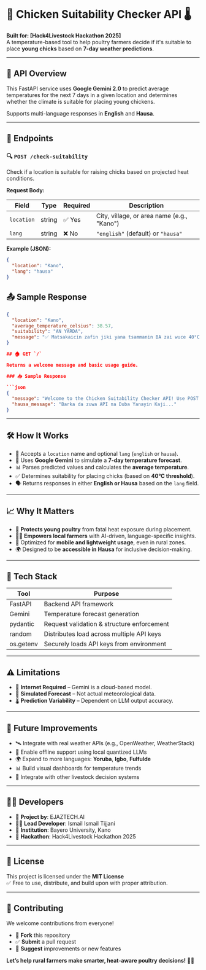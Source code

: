 # 🐥 Chicken Suitability Checker API 🌡️

**Built for: [Hack4Livestock Hackathon 2025]**  
A temperature-based tool to help poultry farmers decide if it's suitable to place **young chicks** based on **7-day weather predictions**.

---

## 🚀 API Overview

This FastAPI service uses **Google Gemini 2.0** to predict average temperatures for the next 7 days in a given location and determines whether the climate is suitable for placing young chickens.

Supports multi-language responses in **English** and **Hausa**.

---

## 📡 Endpoints

### 🔍 `POST /check-suitability`

Check if a location is suitable for raising chicks based on projected heat conditions.

**Request Body:**

| Field     | Type   | Required | Description                                  |
|-----------|--------|----------|----------------------------------------------|
| `location`| string | ✅ Yes   | City, village, or area name (e.g., "Kano")   |
| `lang`    | string | ❌ No    | `"english"` (default) or `"hausa"`           |

**Example (JSON):**

```json
{
  "location": "Kano",
  "lang": "hausa"
}
```

## 📤 Sample Response

```json
{
  "location": "Kano",
  "average_temperature_celsius": 38.57,
  "suitability": "AN YARDA",
  "message": "✅ Matsakaicin zafin jiki yana tsammanin BA zai wuce 40°C ba..."
}

## 🏠 GET `/`

Returns a welcome message and basic usage guide.

### 📥 Sample Response

```json
{
  "message": "Welcome to the Chicken Suitability Checker API! Use POST /check-suitability...",
  "hausa_message": "Barka da zuwa API na Duba Yanayin Kaji..."
}
```

---

## 🛠️ How It Works

- 📍 Accepts a `location` name and optional `lang` (`english` or `hausa`).
- 🔮 Uses **Google Gemini** to simulate a **7-day temperature forecast**.
- 📊 Parses predicted values and calculates the **average temperature**.
- ✅ Determines suitability for placing chicks (based on **40°C threshold**).
- 🗣️ Returns responses in either **English or Hausa** based on the `lang` field.

---

## 📈 Why It Matters

- 🐣 **Protects young poultry** from fatal heat exposure during placement.
- 🧑‍🌾 **Empowers local farmers** with AI-driven, language-specific insights.
- 📱 Optimized for **mobile and lightweight usage**, even in rural zones.
- 🌍 Designed to be **accessible in Hausa** for inclusive decision-making.

---

## 🧪 Tech Stack

| Tool       | Purpose                                      |
|------------|----------------------------------------------|
| FastAPI    | Backend API framework                        |
| Gemini     | Temperature forecast generation              |
| pydantic   | Request validation & structure enforcement   |
| random     | Distributes load across multiple API keys    |
| os.getenv  | Securely loads API keys from environment     |

---

## ⚠️ Limitations

- 🔌 **Internet Required** – Gemini is a cloud-based model.
- 🧪 **Simulated Forecast** – Not actual meteorological data.
- 🌡️ **Prediction Variability** – Dependent on LLM output accuracy.

---

## 🔮 Future Improvements

- 🛰️ Integrate with real weather APIs (e.g., OpenWeather, WeatherStack)
- 📴 Enable offline support using local quantized LLMs
- 🌍 Expand to more languages: **Yoruba**, **Igbo**, **Fulfulde**
- 📊 Build visual dashboards for temperature trends
- 🤖 Integrate with other livestock decision systems

---

## 👨‍💻 Developers

- 🧪 **Project by**: EJAZTECH.AI  
- 👨‍🔬 **Lead Developer**: Ismail Ismail Tijjani  
- 🏫 **Institution**: Bayero University, Kano  
- 🏁 **Hackathon**: Hack4Livestock Hackathon 2025

---

## 📜 License

This project is licensed under the **MIT License**  
✅ Free to use, distribute, and build upon with proper attribution.

---

## 🤝 Contributing

We welcome contributions from everyone!

- 🍴 **Fork** this repository  
- ✅ **Submit** a pull request  
- 💬 **Suggest** improvements or new features  

**Let’s help rural farmers make smarter, heat-aware poultry decisions!** 🐔🔥

